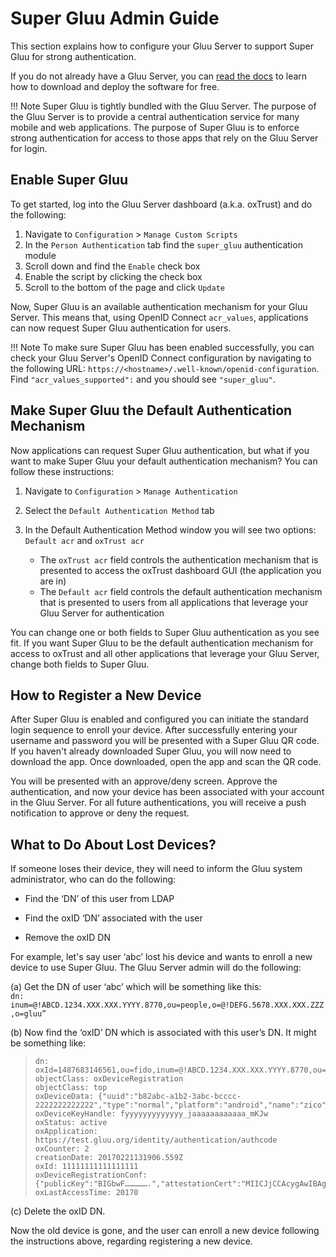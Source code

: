 # Super Gluu Admin Guide
This section explains how to configure your Gluu Server to support Super Gluu for strong authentication.

If you do not already have a Gluu Server, you can [read the docs](http://gluu.org/docs/ce) to learn how to download and deploy the software for free. 

!!! Note
    Super Gluu is tightly bundled with the Gluu Server. The purpose of the Gluu Server is to provide a central authentication service for many mobile and web applications. The purpose of Super Gluu is to enforce strong authentication for access to those apps that rely on the Gluu Server for login. 

## Enable Super Gluu

To get started, log into the Gluu Server dashboard (a.k.a. oxTrust) and do the following: 

1. Navigate to `Configuration` > `Manage Custom Scripts`
2. In the `Person Authentication` tab find the `super_gluu` authentication module  
3. Scroll down and find the `Enable` check box 
4. Enable the script by clicking the check box
5. Scroll to the bottom of the page and click `Update` 

Now, Super Gluu is an available authentication mechanism for your Gluu Server. This means that, using OpenID Connect `acr_values`, applications can now request Super Gluu authentication for users. 

!!! Note 
    To make sure Super Gluu has been enabled successfully, you can check your Gluu Server's OpenID Connect configuration by navigating to the following URL: `https://<hostname>/.well-known/openid-configuration`. Find `"acr_values_supported":` and you should see `"super_gluu"`. 

## Make Super Gluu the Default Authentication Mechanism

Now applications can request Super Gluu authentication, but what if you want to make Super Gluu your default authentication mechanism? You can follow these instructions: 

1. Navigate to `Configuration` > `Manage Authentication` 
2. Select the `Default Authentication Method` tab 
3. In the Default Authentication Method window you will see two options: `Default acr` and `oxTrust acr` 

    - The `oxTrust acr` field controls the authentication mechanism that is presented to access the oxTrust dashboard GUI (the application you are in)    
    - The `Default acr` field controls the default authentication mechanism that is presented to users from all applications that leverage your Gluu Server for authentication    

You can change one or both fields to Super Gluu authentication as you see fit. If you want Super Gluu to be the default authentication mechanism for access to oxTrust and all other applications that leverage your Gluu Server, change both fields to Super Gluu.  
 
## How to Register a New Device 

After Super Gluu is enabled and configured you can initiate the standard login sequence to enroll your device. After successfully entering your username and password you will be presented with a Super Gluu QR code. If you haven't already downloaded Super Gluu, you will now need to download the app. Once downloaded, open the app and scan the QR code.

You will be presented with an approve/deny screen. Approve the authentication, and now your device has been associated with your account in the Gluu Server. For all future authentications, you will receive a push notification to approve or deny the request. 

## What to Do About Lost Devices? 

If someone loses their device, they will need to inform the Gluu system administrator, who can do the following: 
    
  - Find the ‘DN’ of this user from LDAP 
    
  - Find the oxID ‘DN’ associated with the user
    
  - Remove the oxID DN 

For example, let's say user ‘abc’ lost his device and wants to enroll a new device to use Super Gluu. The Gluu Server admin will do the following: 

(a) Get the DN of user ‘abc’ which will be something like this:   
`dn: inum=@!ABCD.1234.XXX.XXX.YYYY.8770,ou=people,o=@!DEFG.5678.XXX.XXX.ZZZ,o=gluu”`
 
(b) Now find the ‘oxID’ DN which is associated with this user’s DN. It might be something like: 

> ```
> dn: oxId=1487683146561,ou=fido,inum=@!ABCD.1234.XXX.XXX.YYYY.8770,ou=people,o=@!DEFG.5678.XXX.XXX.ZZZ,o=gluu
> objectClass: oxDeviceRegistration
> objectClass: top
> oxDeviceData: {"uuid":"b82abc-a1b2-3abc-bcccc-2222222222222","type":"normal","platform":"android","name":"zico","os_name":"kitkat","os_version":"4.4.4","push_token":"dddddddddd:aaaaaa_58_cccccc_4t_bbbbbbbbbbbbb_aaaaaaaaaaaaaa_ggggggggg"}
> oxDeviceKeyHandle: fyyyyyyyyyyyyy_jaaaaaaaaaaaa_mKJw
> oxStatus: active
> oxApplication: https://test.gluu.org/identity/authentication/authcode
> oxCounter: 2
> creationDate: 20170221131906.559Z
> oxId: 11111111111111111
> oxDeviceRegistrationConf: {"publicKey":"BIGbwF…………….","attestationCert":"MIICJjCCAcygAwIBAgKBgQDzLA-......L5ztE"}
> oxLastAccessTime: 20170
> ```

(c) Delete the oxID DN. 

Now the old device is gone, and the user can enroll a new device 
following the instructions above, regarding registering a new device.  
